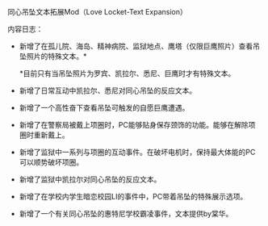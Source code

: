 同心吊坠文本拓展Mod（Love Locket-Text Expansion）

内容日志：

- 新增了在孤儿院、海岛、精神病院、监狱地点、鹰塔（仅限巨鹰照片）查看吊坠照片的特殊文本。*

    *目前只有当吊坠照片为罗宾、凯拉尔、悉尼、巨鹰时才有特殊文本。

- 新增了日常互动中凯拉尔、悉尼对同心吊坠的反应文本。

- 新增了一个高性奋下查看吊坠可触发的自愿巨鹰遭遇。

- 新增了在警察局被戴上项圈时，PC能够贴身保存颈饰的功能。能够在解除项圈时重新戴上。

- 新增了监狱中一系列与项圈的互动事件。在破坏电机时，保持最大体能的PC可以顺势破坏项圈。

- 新增了监狱中凯拉尔对同心吊坠的反应文本。

- 新增了在学校内学生暗恋校园LI的事件中，PC带着吊坠的特殊展示选项。

- 新增了一个有关同心吊坠的惠特尼学校霸凌事件，文本提供by棠华。